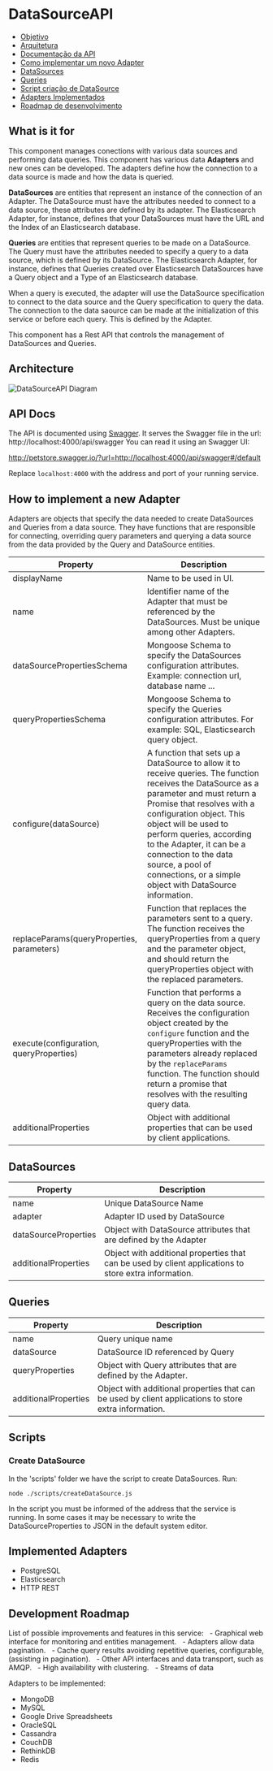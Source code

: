 # DataSourceAPI

<!-- START doctoc generated TOC please keep comment here to allow auto update -->
<!-- DON'T EDIT THIS SECTION, INSTEAD RE-RUN doctoc TO UPDATE -->


- [Objetivo](#objetivo)
- [Arquitetura](#arquitetura)
- [Documentação da API](#documenta%C3%A7%C3%A3o-da-api)
- [Como implementar um novo Adapter](#como-implementar-um-novo-adapter)
- [DataSources](#datasources)
- [Queries](#queries)
- [Script criação de DataSource](#script-cria%C3%A7%C3%A3o-de-datasource)
- [Adapters Implementados](#adapters-implementados)
- [Roadmap de desenvolvimento](#roadmap-de-desenvolvimento)

<!-- END doctoc generated TOC please keep comment here to allow auto update -->

## What is it for

This component manages conections with various data sources and performing data queries.
This component has various data **Adapters** and new ones can be developed.
The adapters define how the connection to a data source is made and how the data is queried.

**DataSources** are entities that represent an instance of the connection of an Adapter.
The DataSource must have the attributes needed to connect to a data source, these attributes are defined by its adapter.
The Elasticsearch Adapter, for instance, defines that your DataSources must have the URL and the Index of an Elasticsearch database.

**Queries** are entities that represent queries to be made on a DataSource.
The Query must have the attributes needed to specify a query to a data source, which is defined by its DataSource.
The Elasticsearch Adapter, for instance, defines that Queries created over Elasticsearch DataSources have a Query object and a Type of an Elasticsearch database.

When a query is executed, the adapter will use the DataSource specification to connect to the data source and the Query specification to query the data.
The connection to the data saource can be made at the initialization of this service or before each query. This is defined by the Adapter.

This component has a Rest API that controls the management of DataSources and Queries.

## Architecture
![DataSourceAPI Diagram](./diagram.png)

## API Docs
The API is documented using [Swagger](http://swagger.io/). 
It serves the Swagger file in the url: http://localhost:4000/api/swagger
You can read it using an Swagger UI:

http://petstore.swagger.io/?url=http://localhost:4000/api/swagger#/default

Replace `localhost:4000` with the address and port of your running service.

## How to implement a new Adapter

Adapters are objects that specify the data needed to create DataSources and Queries from a data source.
They have functions that are responsible for connecting, overriding query parameters and querying a data source from the data provided by the Query and DataSource entities.

| Property | Description |
|--------------------------------------------|----------------------------------------------------------------------------------------------------------------------------------------------------------------------------------------------------------------------------------------------------------------------------------------------------------------------------------------------------------------------------------------|
| displayName | Name to be used in UI. |
| name | Identifier name of the Adapter that must be referenced by the DataSources. Must be unique among other Adapters. |
| dataSourcePropertiesSchema | Mongoose Schema to specify the DataSources configuration attributes. Example: connection url, database name ... |
| queryPropertiesSchema | Mongoose Schema to specify the Queries configuration attributes. For example: SQL, Elasticsearch query object. |
| configure(dataSource) | A function that sets up a DataSource to allow it to receive queries. The function receives the DataSource as a parameter and must return a Promise that resolves with a configuration object. This object will be used to perform queries, according to the Adapter, it can be a connection to the data source, a pool of connections, or a simple object with DataSource information. |
| replaceParams(queryProperties, parameters) | Function that replaces the parameters sent to a query. The function receives the queryProperties from a query and the parameter object, and should return the queryProperties object with the replaced parameters. |
| execute(configuration, queryProperties) | Function that performs a query on the data source. Receives the configuration object created by the `configure` function and the queryProperties with the parameters already replaced by the `replaceParams` function. The function should return a promise that resolves with the resulting query data. |
| additionalProperties | Object with additional properties that can be used by client applications. |


## DataSources

| Property | Description |
|----------------------|-------------------------------------------------------------------------------------------------------|
| name | Unique DataSource Name |
| adapter | Adapter ID used by DataSource |
| dataSourceProperties | Object with DataSource attributes that are defined by the Adapter |
| additionalProperties | Object with additional properties that can be used by client applications to store extra information. |

## Queries

| Property | Description |
|----------------------|----------------------------------------------------------------------------|
| name | Query unique name |
| dataSource | DataSource ID referenced by Query |
| queryProperties | Object with Query attributes that are defined by the Adapter. |
| additionalProperties | Object with additional properties that can be used by client applications to store extra information. |

## Scripts

### Create DataSource

In the 'scripts' folder we have the script to create DataSources.
Run:

    node ./scripts/createDataSource.js

In the script you must be informed of the address that the service is running.
In some cases it may be necessary to write the DataSourceProperties to JSON in the default system editor.

## Implemented Adapters
 - PostgreSQL
 - Elasticsearch
 - HTTP REST
 

## Development Roadmap

List of possible improvements and features in this service:
  - Graphical web interface for monitoring and entities management.
  - Adapters allow data pagination.
  - Cache query results avoiding repetitive queries, configurable, (assisting in pagination).
  - Other API interfaces and data transport, such as AMQP.
  - High availability with clustering.
  - Streams of data

Adapters to be implemented:
 - MongoDB
 - MySQL
 - Google Drive Spreadsheets
 - OracleSQL
 - Cassandra
 - CouchDB
 - RethinkDB
 - Redis